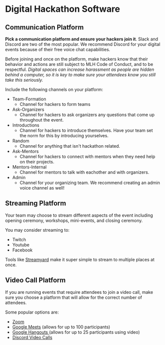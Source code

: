 # Digital Hackathon Software

## **Communication Platform**

**Pick a communication platform and ensure your hackers join it**. Slack and Discord are two of the most popular. We recommend Discord for your digital events because of their free voice chat capabilities.

Before joining and once on the platform, make hackers know that their behavior and actions are still subject to MLH Code of Conduct, and to be respectful. _Digital spaces can increase harassment as people are hidden behind a computer, so it is key to make sure your attendees know you still take this seriously._

Include the following channels on your platform: 

* Team-Formation 
  * Channel for hackers to form teams
* Ask-Organizers 
  * Channel for hackers to ask organizers any questions that come up throughout the event. 
* Introductions
  * Channel for hackers to introduce themselves. Have your team set the norm for this by introducing yourselves. 
* Random
  * Channel for anything that isn't hackathon related. 
* Ask-Mentors
  * Channel for hackers to connect with mentors when they need help on their projects. 
* Mentors-Internal 
  * Channel for mentors to talk with eachother and with organizers. 
* Admin
  * Channel for your organizing team. We recommend creating an admin voice channel as well! 

## Streaming Platform 

Your team may choose to stream different aspects of the event including opening ceremony, workshops, mini-events, and closing ceremony. 

You may consider streaming to: 

* Twitch
* Youtube
* Facebook 

Tools like [Streamyard](www.streamyard.com) make it super simple to stream to multiple places at once. 

##  Video Call Platform

If you are running events that require attendees to join a video call, make sure you choose a platform that will allow for the correct number of attendees. 

Some popular options are: 

* [Zoom](https://support.zoom.us/hc/en-us/articles/206618765-Zoom-video-tutorials) 
* [Google Meets](https://apps.google.com/meet/how-it-works/) \(allows for up to 100 participants\) 
* [Google Hangouts ](https://support.google.com/hangouts/answer/2944865?co=GENIE.Platform%3DAndroid&hl=en)\(allows for up to 25 participants using video\)
* [Discord Video Calls ](https://support.discord.com/hc/en-us/articles/115000982752-Screen-sharing-Video-Calls)



